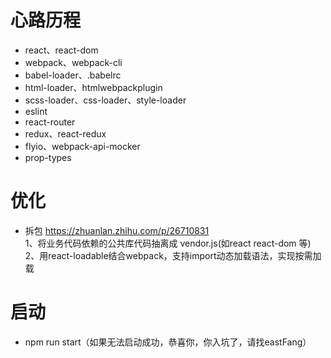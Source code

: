 # 心路历程
- react、react-dom
- webpack、webpack-cli
- babel-loader、.babelrc
- html-loader、htmlwebpackplugin
- scss-loader、css-loader、style-loader
- eslint
- react-router
- redux、react-redux
- flyio、webpack-api-mocker
- prop-types

# 优化

- 拆包
https://zhuanlan.zhihu.com/p/26710831<br>
1、将业务代码依赖的公共库代码抽离成 vendor.js(如react react-dom 等)
2、用react-loadable结合webpack，支持import动态加载语法，实现按需加载

# 启动
- npm run start（如果无法启动成功，恭喜你，你入坑了，请找eastFang）